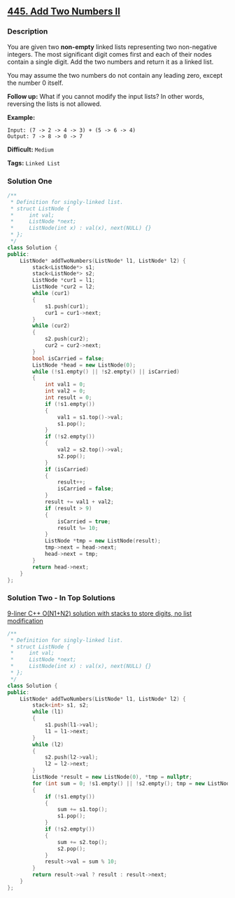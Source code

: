 ## [445. Add Two Numbers II](https://leetcode.com/problems/add-two-numbers-ii/#/description)

### Description

You are given two **non-empty** linked lists representing two non-negative integers. The most significant digit comes first and each of their nodes contain a single digit. Add the two numbers and return it as a linked list.

You may assume the two numbers do not contain any leading zero, except the number 0 itself.

**Follow up:**
What if you cannot modify the input lists? In other words, reversing the lists is not allowed.

**Example:**

```
Input: (7 -> 2 -> 4 -> 3) + (5 -> 6 -> 4)
Output: 7 -> 8 -> 0 -> 7
```



**Difficult:** `Medium`

**Tags:** `Linked List`



### Solution One

```c++
/**
 * Definition for singly-linked list.
 * struct ListNode {
 *     int val;
 *     ListNode *next;
 *     ListNode(int x) : val(x), next(NULL) {}
 * };
 */
class Solution {
public:
	ListNode* addTwoNumbers(ListNode* l1, ListNode* l2) {
		stack<ListNode*> s1;
		stack<ListNode*> s2;
		ListNode *cur1 = l1;
		ListNode *cur2 = l2;
		while (cur1)
		{
			s1.push(cur1);
			cur1 = cur1->next;
		}
		while (cur2)
		{
			s2.push(cur2);
			cur2 = cur2->next;
		}
		bool isCarried = false;
		ListNode *head = new ListNode(0);
		while (!s1.empty() || !s2.empty() || isCarried)
		{
			int val1 = 0;
			int val2 = 0;
			int result = 0;
			if (!s1.empty())
			{
				val1 = s1.top()->val;
				s1.pop();
			}
			if (!s2.empty())
			{
				val2 = s2.top()->val;
				s2.pop();
			}
			if (isCarried)
			{
				result++;
				isCarried = false;
			}
			result += val1 + val2;
			if (result > 9)
			{
				isCarried = true;
				result %= 10;
			}
			ListNode *tmp = new ListNode(result);
			tmp->next = head->next;
			head->next = tmp;
		}
		return head->next;
	}
};
```



### Solution Two - In Top Solutions

[9-liner C++ O(N1+N2) solution with stacks to store digits, no list modification](https://discuss.leetcode.com/topic/76885/9-liner-c-o-n1-n2-solution-with-stacks-to-store-digits-no-list-modification)

```c++
/**
 * Definition for singly-linked list.
 * struct ListNode {
 *     int val;
 *     ListNode *next;
 *     ListNode(int x) : val(x), next(NULL) {}
 * };
 */
class Solution {
public:
	ListNode* addTwoNumbers(ListNode* l1, ListNode* l2) {
		stack<int> s1, s2;
		while (l1)
		{
			s1.push(l1->val);
			l1 = l1->next;
		}
		while (l2)
		{
			s2.push(l2->val);
			l2 = l2->next;
		}
		ListNode *result = new ListNode(0), *tmp = nullptr;
		for (int sum = 0; !s1.empty() || !s2.empty(); tmp = new ListNode(sum /= 10), tmp->next = result, result= tmp)
		{
			if (!s1.empty())
			{
				sum += s1.top();
				s1.pop();
			}
			if (!s2.empty())
			{
				sum += s2.top();
				s2.pop();
			}
			result->val = sum % 10;
		}
		return result->val ? result : result->next;
	}
};
```


